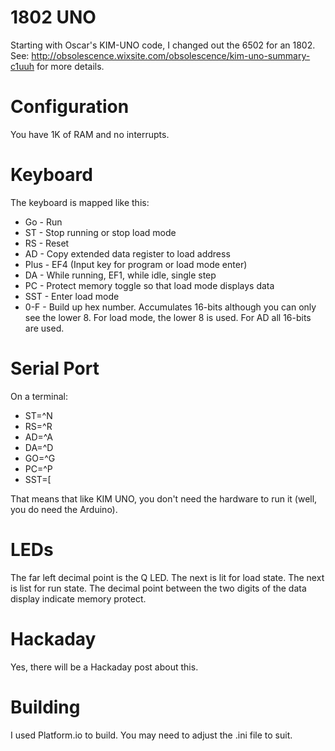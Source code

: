 1802 UNO
===
Starting with Oscar's KIM-UNO code, I changed out the 6502 for an 1802.
See: <http://obsolescence.wixsite.com/obsolescence/kim-uno-summary-c1uuh> for more details.


Configuration
===
You have 1K of RAM and no interrupts.

Keyboard
===
The keyboard is mapped like this:

* Go - Run
* ST - Stop running or stop load mode
* RS - Reset
* AD - Copy extended data register to load address
* Plus - EF4 (Input key for program or load mode enter)
* DA - While running, EF1, while idle, single step
* PC - Protect memory toggle so that load mode displays data
* SST - Enter load mode
* 0-F - Build up hex number. Accumulates 16-bits although you can only see the lower 8. For load mode, the lower 8 is used. For AD all 16-bits are used.

Serial Port
===
On a terminal:

* ST=^N  
* RS=^R 
* AD=^A 
* DA=^D 
* GO=^G 
* PC=^P 
* SST=[

That means that like KIM UNO, you don't need the hardware to run it (well, you do need the Arduino).

LEDs
===

The far left decimal point is the Q LED.
The next is lit for load state.
The next is list for run state.
The decimal point between the two digits of the data display indicate memory protect.

Hackaday
===
Yes, there will be a Hackaday post about this.

Building
===
I used Platform.io to build. You may need to adjust the .ini file to suit.
